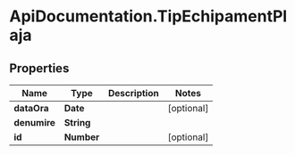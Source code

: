# ApiDocumentation.TipEchipamentPlaja

## Properties

Name | Type | Description | Notes
------------ | ------------- | ------------- | -------------
**dataOra** | **Date** |  | [optional] 
**denumire** | **String** |  | 
**id** | **Number** |  | [optional] 


